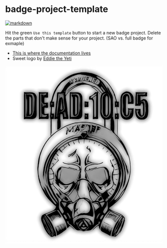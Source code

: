 # badge-project-template

[![markdown](https://github.com/DEAD10C5/badge-project-template/actions/workflows/markdown.yml/badge.svg)](https://github.com/DEAD10C5/badge-project-template/actions/workflows/markdown.yml)

Hit the green `Use this template` button to start a new badge project. Delete
the parts that don't make sense for your project. (SAO vs. full badge for exmaple)

- [This is where the documentation lives](/docs)
- Sweet logo by [Eddie the Yeti](https://www.deviantart.com/eddiethey3t1)

![logo_2022](https://github.com/DEAD10C5/badge-project-template/blob/main/docs/images/dead10c5_logo.jpg)

